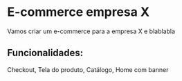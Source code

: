 # E-commerce empresa X

Vamos criar um e-commerce para a empresa X e blablabla

## Funcionalidades:

Checkout, Tela do produto, Catálogo, Home com banner